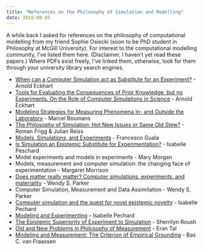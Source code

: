 ```yaml
---
title: "References on the Philosophy of Simulation and Modelling"
date: 2018-08-05
---
```


A while back I asked for references on the philosophy of computational modelling from my friend Sophie Osiecki (soon to be PhD student in Philosophy at McGill University). For interest to the computational modelling community, I’ve listed them here. (Disclaimer, I haven’t yet read these papers.) Where PDFs exist freely, I’ve linked them, otherwise, look for them through your university library search engines. 

* [When can a Computer Simulation act as Substitute for an Experiment?](https://eckhartarnold.de/papers/2013_Simulations_as_Virtual_Experiments/Simulations_as_Virtual_Experiments.pdf) - Arnold Eckhart
* [Tools for Evaluating the Consequences of Prior Knowledge, but no Experiments. On the Role of Computer Simulations in Science](https://eckhartarnold.de/papers/2011_Simulations_as_Theoretical_Tools/Simulations_as_Theoretical_Tools.pdf) - Arnold Eckhart
* [Modeling Strategies for Measuring Phenomena In- and Outside the Laboratory](http://philsci-archive.pitt.edu/5043/1/Modeling_Strategies_for_Measuring_Phenomena_In.pdf) - Marcel Boumans
* [The Philosophy of Simulation: Hot New Issues or Same Old Stew?](http://jreiss.org/papers/Synthese_stew.pdf) - Roman Frigg & Julian Reiss
* [Models, Simulations, and Experiments](http://users.unimi.it/guala/2002_Simulations.pdf) - Francesco Guala 
* [Is Simulation an Epistemic Substitute for Experimentation?](http://philsci-archive.pitt.edu/9010/1/Is_simulation_an_epistemic__substitute.pdf) - Isabelle Peschard
* Model experiments and models in experiments - Mary Morgan
* Models, measurement and computer simulation: the changing face of experimentation - Margaret Morrison
* [Does matter really matter? Computer simulations, experiments, and materiality](http://www.romanfrigg.org/Links/MS1/Synthese_MS1_ParkerW.pdf) - Wendy S. Parker
* Computer Simulation, Measurement and Data Assimilation - Wendy S. Parker 
* [Computer simulation and the quest for novel epistemic novelty](http://ipeschard.free.fr/IP-APA-AuthorMeetsCritics.pdf) - Isabelle Pechard
* [Modeling and Experimenting](http://philsci-archive.pitt.edu/5111/) - Isabelle Pechard
* [The Epistemic Superiority of Experiment to Simulation](http://philsci-archive.pitt.edu/11110/1/Epistemic%20superiority%20of%20experiment%20to%20simulation%20-%202015%20-%20Synthese.pdf) - Sherrilyn Roush
* [Old and New Problems in Philosophy of Measurement](https://philpapers.org/archive/TALOAN.pdf) - Eran Tal
* [Modeling and Measurement: The Criterion of Empirical Grounding](https://www.princeton.edu/~fraassen/abstract/docs-publd/Modeling%20&%20measurement%202012.pdf) - Bas C. van Fraassen 